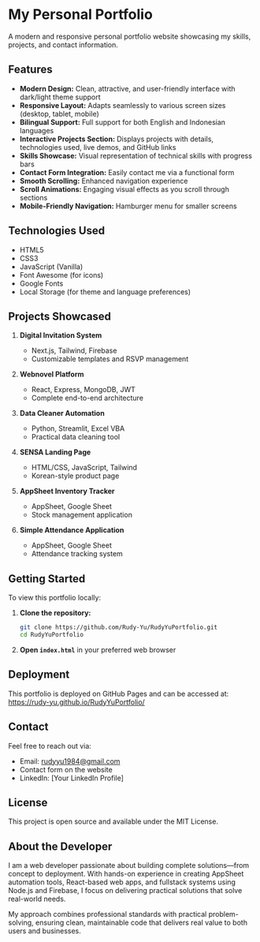 # My Personal Portfolio

A modern and responsive personal portfolio website showcasing my skills, projects, and contact information.

## Features

* **Modern Design:** Clean, attractive, and user-friendly interface with dark/light theme support
* **Responsive Layout:** Adapts seamlessly to various screen sizes (desktop, tablet, mobile)
* **Bilingual Support:** Full support for both English and Indonesian languages
* **Interactive Projects Section:** Displays projects with details, technologies used, live demos, and GitHub links
* **Skills Showcase:** Visual representation of technical skills with progress bars
* **Contact Form Integration:** Easily contact me via a functional form
* **Smooth Scrolling:** Enhanced navigation experience
* **Scroll Animations:** Engaging visual effects as you scroll through sections
* **Mobile-Friendly Navigation:** Hamburger menu for smaller screens

## Technologies Used

* HTML5
* CSS3
* JavaScript (Vanilla)
* Font Awesome (for icons)
* Google Fonts
* Local Storage (for theme and language preferences)

## Projects Showcased

1. **Digital Invitation System**
   - Next.js, Tailwind, Firebase
   - Customizable templates and RSVP management

2. **Webnovel Platform**
   - React, Express, MongoDB, JWT
   - Complete end-to-end architecture

3. **Data Cleaner Automation**
   - Python, Streamlit, Excel VBA
   - Practical data cleaning tool

4. **SENSA Landing Page**
   - HTML/CSS, JavaScript, Tailwind
   - Korean-style product page

5. **AppSheet Inventory Tracker**
   - AppSheet, Google Sheet
   - Stock management application

6. **Simple Attendance Application**
   - AppSheet, Google Sheet
   - Attendance tracking system

## Getting Started

To view this portfolio locally:

1. **Clone the repository:**
   ```bash
   git clone https://github.com/Rudy-Yu/RudyYuPortfolio.git
   cd RudyYuPortfolio
   ```

2. **Open `index.html`** in your preferred web browser

## Deployment

This portfolio is deployed on GitHub Pages and can be accessed at:
https://rudy-yu.github.io/RudyYuPortfolio/

## Contact

Feel free to reach out via:
- Email: rudyyu1984@gmail.com
- Contact form on the website
- LinkedIn: [Your LinkedIn Profile]

## License

This project is open source and available under the MIT License.

## About the Developer

I am a web developer passionate about building complete solutions—from concept to deployment. With hands-on experience in creating AppSheet automation tools, React-based web apps, and fullstack systems using Node.js and Firebase, I focus on delivering practical solutions that solve real-world needs.

My approach combines professional standards with practical problem-solving, ensuring clean, maintainable code that delivers real value to both users and businesses. 